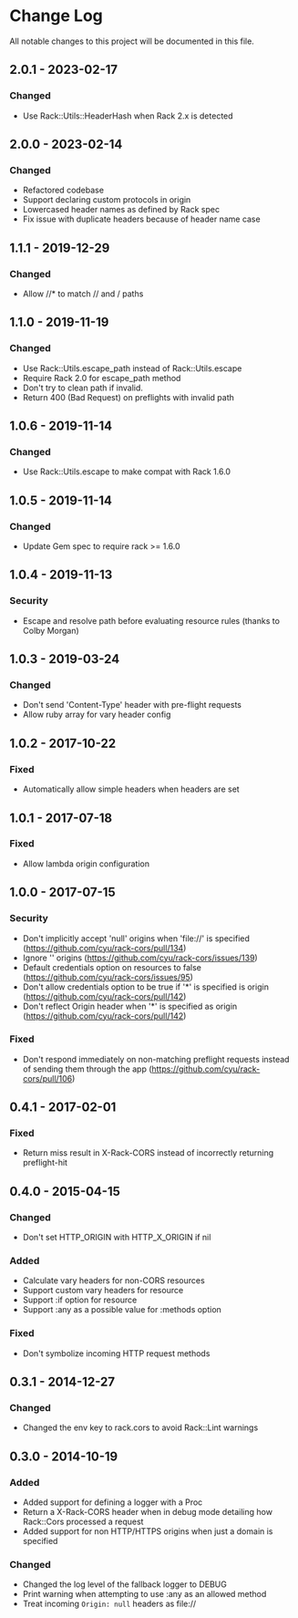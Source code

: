 # Change Log
All notable changes to this project will be documented in this file.

## 2.0.1 - 2023-02-17
### Changed
- Use Rack::Utils::HeaderHash when Rack 2.x is detected

## 2.0.0 - 2023-02-14
### Changed
- Refactored codebase
- Support declaring custom protocols in origin
- Lowercased header names as defined by Rack spec
- Fix issue with duplicate headers because of header name case

## 1.1.1 - 2019-12-29
### Changed
- Allow /<resource>/* to match /<resource>/ and /<resource> paths

## 1.1.0 - 2019-11-19
### Changed
- Use Rack::Utils.escape_path instead of Rack::Utils.escape
- Require Rack 2.0 for escape_path method
- Don't try to clean path if invalid.
- Return 400 (Bad Request) on preflights with invalid path

## 1.0.6 - 2019-11-14
### Changed
- Use Rack::Utils.escape to make compat with Rack 1.6.0

## 1.0.5 - 2019-11-14
### Changed
- Update Gem spec to require rack >= 1.6.0

## 1.0.4 - 2019-11-13
### Security
- Escape and resolve path before evaluating resource rules (thanks to Colby Morgan)

## 1.0.3 - 2019-03-24
### Changed
- Don't send 'Content-Type' header with pre-flight requests
- Allow ruby array for  vary header config

## 1.0.2 - 2017-10-22
### Fixed
- Automatically allow simple headers when headers are set

## 1.0.1 - 2017-07-18
### Fixed
- Allow lambda origin configuration

## 1.0.0 - 2017-07-15
### Security
- Don't implicitly accept 'null' origins when 'file://' is specified
(https://github.com/cyu/rack-cors/pull/134)
- Ignore '' origins (https://github.com/cyu/rack-cors/issues/139)
- Default credentials option on resources to false
(https://github.com/cyu/rack-cors/issues/95)
- Don't allow credentials option to be true if '*' is specified is origin
(https://github.com/cyu/rack-cors/pull/142)
- Don't reflect Origin header when '*' is specified as origin
(https://github.com/cyu/rack-cors/pull/142)

### Fixed
- Don't respond immediately on non-matching preflight requests instead of
sending them through the app (https://github.com/cyu/rack-cors/pull/106)

## 0.4.1 - 2017-02-01
### Fixed
- Return miss result in X-Rack-CORS instead of incorrectly returning
preflight-hit

## 0.4.0 - 2015-04-15
### Changed
- Don't set HTTP_ORIGIN with HTTP_X_ORIGIN if nil

### Added
- Calculate vary headers for non-CORS resources
- Support custom vary headers for resource
- Support :if option for resource
- Support :any as a possible value for :methods option

### Fixed
- Don't symbolize incoming HTTP request methods

## 0.3.1 - 2014-12-27
### Changed
- Changed the env key to rack.cors to avoid Rack::Lint warnings

## 0.3.0 - 2014-10-19
### Added
- Added support for defining a logger with a Proc
- Return a X-Rack-CORS header when in debug mode detailing how Rack::Cors
processed a request
- Added support for non HTTP/HTTPS origins when just a domain is specified

### Changed
- Changed the log level of the fallback logger to DEBUG
- Print warning when attempting to use :any as an allowed method
- Treat incoming `Origin: null` headers as file://

